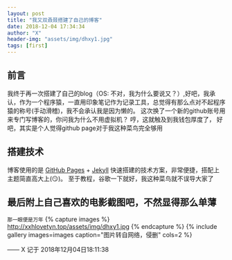 ```yaml
---
layout: post
title: "我又双叒叕搭建了自己的博客"
date: 2018-12-04 17:34:34
author: "X"
header-img: "assets/img/dhxy1.jpg"
tags: [first]
---
```


## 前言
我终于再一次搭建了自己的blog（OS: 不对，我为什么要说又？）,好吧，我承认，作为一个程序猿，一直用印象笔记作为记录工具，总觉得有那么点对不起程序猿的称号(手动滑稽)，我不会承认我是因为懒的。
这次换了一个新的github账号用来专门写博客的，你问我为什么不用虚拟机？ 哼，这就触及到我钱包厚度了， 好吧，其实是个人觉得github page对于我这种菜鸟完全够用

## 搭建技术
博客使用的是 [GitHub Pages](https://pages.github.com/) + [Jekyll](http://jekyllrb.com/) 快速搭建的技术方案，非常便捷，搭配上主题简直高大上(😏)。
至于教程，谷歌一下就好，我这种菜鸟就不误导大家了

## 最后附上自己喜欢的电影截图吧，不然显得那么单薄
`那一眼便是万年`
{% capture images %}
    http://xxhlovetyn.top/assets/img/dhxy1.jpg
{% endcapture %}
{% include gallery images=images caption="图片转自网络，侵删" cols=2 %}

—— X 记于 2018年12月04日18:11:38



